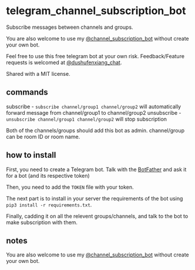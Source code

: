 # telegram_channel_subscription_bot

Subscribe messages between channels and groups.

You are also welcome to use my [@channel_subscription_bot](https://t.me/channel_subscription_bot) without create your own bot.

Feel free to use this free telegram bot at your own risk. Feedback/Feature requests is welcomed at [@dushufenxiang_chat](https://t.me/dushufenxiang_chat).

Shared with a MIT license.

## commands

subscribe - `subscribe channel/group1 channel/group2` will automatically forward message from channel/group1 to channel/group2
unsubscribe - `unsubscribe channel/group1 channel/group2` will stop subscription

Both of the channels/groups should add this bot as admin.
channel/group can be room ID or room name.

## how to install

First, you need to create a Telegram bot. Talk with the [BotFather](https://t.me/botfather) and ask it for a bot (and its respective token)

Then, you need to add the `TOKEN` file with your token.

The next part is to install in your server the requirements of the bot using `pip3 install -r requirements.txt`.

Finally, cadding it on all the relevent groups/channels, and talk to the bot to make subscription with them.

## notes

You are also welcome to use my [@channel_subscription_bot](https://t.me/channel_subscription_bot) without create your own bot.